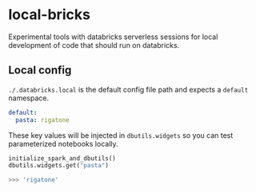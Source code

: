 # local-bricks

Experimental tools with databricks serverless sessions for local development of code that should run on databricks.

## Local config

`./.databricks.local` is the default config file path and expects a `default` namespace.

```yaml
default:
  pasta: rigatone
```

These key values will be injected in `dbutils.widgets` so you can test parameterized notebooks locally.

```py
initialize_spark_and_dbutils()
dbutils.widgets.get("pasta")

>>> 'rigatone'
```
